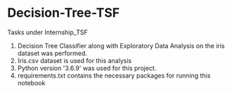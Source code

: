 # Decision-Tree-TSF

Tasks under Internship_TSF

1. Decision Tree Classifier along with Exploratory Data Analysis on the iris dataset was performed.
2. Iris.csv dataset is used for this analysis
3. Python version '3.6.9' was used for this project.
4. requirements.txt contains the necessary packages for running this notebook
